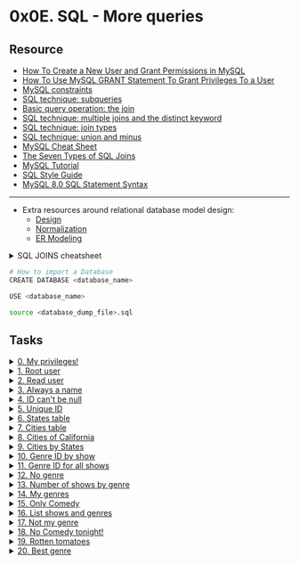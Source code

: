 # 0x0E. SQL - More queries 

## Resource

- [How To Create a New User and Grant Permissions in MySQL](https://www.digitalocean.com/community/tutorials/how-to-create-a-new-user-and-grant-permissions-in-mysql)
- [How To Use MySQL GRANT Statement To Grant Privileges To a User](https://www.mysqltutorial.org/mysql-grant.aspx)
- [MySQL constraints](https://zetcode.com/mysql/constraints/)
- [SQL technique: subqueries](https://web.csulb.edu/colleges/coe/cecs/dbdesign/dbdesign.php?page=sql/subqueries.php)
- [Basic query operation: the join](https://web.csulb.edu/colleges/coe/cecs/dbdesign/dbdesign.php?page=sql/join.php)
- [SQL technique: multiple joins and the distinct keyword](https://web.csulb.edu/colleges/coe/cecs/dbdesign/dbdesign.php?page=sql/multijoin.php)
- [SQL technique: join types](https://web.csulb.edu/colleges/coe/cecs/dbdesign/dbdesign.php?page=sql/jointypes.php)
- [SQL technique: union and minus](https://web.csulb.edu/colleges/coe/cecs/dbdesign/dbdesign.php?page=sql/setops.php)
- [MySQL Cheat Sheet](https://intellipaat.com/mediaFiles/2019/02/SQL-Commands-Cheat-Sheet.pdf)
- [The Seven Types of SQL Joins](https://tableplus.com/blog/2018/09/a-beginners-guide-to-seven-types-of-sql-joins.html)
- [MySQL Tutorial](https://www.youtube.com/watch?v=yPu6qV5byu4)
- [SQL Style Guide](https://www.sqlstyle.guide/)
- [MySQL 8.0 SQL Statement Syntax](https://dev.mysql.com/doc/refman/8.0/en/sql-statements.html)

---

- Extra resources around relational database model design:
  - [Design](https://www.guru99.com/database-design.html)
  - [Normalization](https://www.guru99.com/database-normalization.html)
  - [ER Modeling](https://www.guru99.com/er-modeling.html)


<details>
<summary>SQL JOINS cheatsheet</summary><br>
<a href='https://postimages.org/' target='_blank'><img src='https://i.postimg.cc/y6XJms04/image.png' border='0' alt='image'/></a>
</details>

```sh
# How to import a Database
CREATE DATABASE <database_name>

USE <database_name>

source <database_dump_file>.sql
```

## Tasks

<details>
<summary><a href="./0-privileges.sql">0. My privileges!</a></summary><br>
<a href='https://postimages.org/' target='_blank'><img src='https://i.postimg.cc/HnxfkbM9/image.png' border='0' alt='image'/></a>
</details>

<details>
<summary><a href="./1-create_user.sql">1. Root user</a></summary><br>
<a href='https://postimages.org/' target='_blank'><img src='https://i.postimg.cc/bwG5ZQvm/image.png' border='0' alt='image'/></a>
</details>

<details>
<summary><a href="./2-create_read_user.sql">2. Read user</a></summary><br>
<a href='https://postimages.org/' target='_blank'><img src='https://i.postimg.cc/zGg9d9gC/image.png' border='0' alt='image'/></a>
</details>

<details>
<summary><a href="./3-force_name.sql">3. Always a name</a></summary><br>
<a href='https://postimages.org/' target='_blank'><img src='https://i.postimg.cc/3wSrhstk/image.png' border='0' alt='image'/></a>
</details>

<details>
<summary><a href="./4-never_empty.sql">4. ID can't be null</a></summary><br>
<a href='https://postimages.org/' target='_blank'><img src='https://i.postimg.cc/HsjZxqc7/image.png' border='0' alt='image'/></a>
</details>

<details>
<summary><a href="./5-unique_id.sql">5. Unique ID</a></summary><br>
<a href='https://postimages.org/' target='_blank'><img src='https://i.postimg.cc/RCWpVrnJ/image.png' border='0' alt='image'/></a>
</details>

<details>
<summary><a href="./6-states.sql">6. States table</a></summary><br>
<a href='https://postimages.org/' target='_blank'><img src='https://i.postimg.cc/43MtW04j/image.png' border='0' alt='image'/></a>
</details>

<details>
<summary><a href="./7-cities.sql">7. Cities table</a></summary><br>
<a href='https://postimages.org/' target='_blank'><img src='https://i.postimg.cc/P5HkwfmR/image.png' border='0' alt='image'/></a>
</details>

<details>
<summary><a href="./8-cities_of_california_subquery.sql">8. Cities of California</a></summary><br>
<a href='https://postimages.org/' target='_blank'><img src='https://i.postimg.cc/FKQgv8Xc/image.png' border='0' alt='image'/></a>
</details>

<details>
<summary><a href="./9-cities_by_state_join.sql">9. Cities by States</a></summary><br>
<a href='https://postimages.org/' target='_blank'><img src='https://i.postimg.cc/FsSwxfmx/image.png' border='0' alt='image'/></a>
</details>

<details>
<summary><a href="./10-genre_id_by_show.sql">10. Genre ID by show</a></summary><br>
<a href='https://postimages.org/' target='_blank'><img src='https://i.postimg.cc/bN0nXhhj/image.png' border='0' alt='image'/></a>
</details>

<details>
<summary><a href="./11-genre_id_all_shows.sql">11. Genre ID for all shows</a></summary><br>
<a href='https://postimages.org/' target='_blank'><img src='https://i.postimg.cc/4dpdQ7yb/image.png' border='0' alt='image'/></a>
</details>

<details>
<summary><a href="./12-no_genre.sql">12. No genre</a></summary><br>
<a href='https://postimages.org/' target='_blank'><img src='https://i.postimg.cc/7Yk6gGbY/image.png' border='0' alt='image'/></a>
</details>

<details>
<summary><a href="./13-count_shows_by_genre.sql">13. Number of shows by genre</a></summary><br>
<a href='https://postimages.org/' target='_blank'><img src='https://i.postimg.cc/L4QdShZ6/image.png' border='0' alt='image'/></a>
</details>

<details>
<summary><a href="./14-my_genres.sql">14. My genres</a></summary><br>
<a href='https://postimages.org/' target='_blank'><img src='https://i.postimg.cc/0NvmNkJb/image.png' border='0' alt='image'/></a>
</details>

<details>
<summary><a href="./15-comedy_only.sql">15. Only Comedy</a></summary><br>
<a href='https://postimages.org/' target='_blank'><img src='https://i.postimg.cc/15PrtKh9/image.png' border='0' alt='image'/></a>
</details>

<details>
<summary><a href="./16-shows_by_genre.sql">16. List shows and genres</a></summary><br>
<a href='https://postimages.org/' target='_blank'><img src='https://i.postimg.cc/Y9vLjh8f/image.png' border='0' alt='image'/></a>
</details>

<details>
<summary><a href="./100-not_my_genres.sql">17. Not my genre</a></summary><br>
<a href='https://postimages.org/' target='_blank'><img src='https://i.postimg.cc/LsdxMC2P/image.png' border='0' alt='image'/></a>
</details>

<details>
<summary><a href="./101-not_a_comedy.sql">18. No Comedy tonight!</a></summary><br>
<a href='https://postimages.org/' target='_blank'><img src='https://i.postimg.cc/TPKhr6S8/image.png' border='0' alt='image'/></a>
</details>

<details>
<summary><a href="./102-rating_shows.sql">19. Rotten tomatoes</a></summary><br>
<a href='https://postimages.org/' target='_blank'><img src='https://i.postimg.cc/YCwJ6fst/image.png' border='0' alt='image'/></a>
</details>

<details>
<summary><a href="./103-rating_genres.sql">20. Best genre</a></summary><br>
<a href='https://postimages.org/' target='_blank'><img src='https://i.postimg.cc/dVYNgQvF/image.png' border='0' alt='image'/></a>
</details>